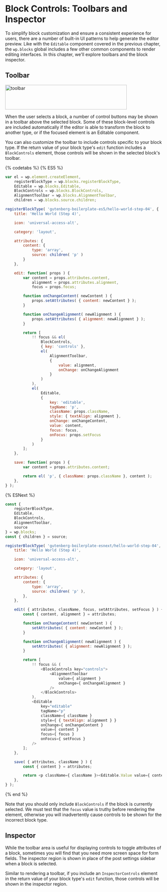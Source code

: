 # Block Controls: Toolbars and Inspector

To simplify block customization and ensure a consistent experience for users, there are a number of built-in UI patterns to help generate the editor preview. Like with the `Editable` component covered in the previous chapter, the `wp.blocks` global includes a few other common components to render editing interfaces. In this chapter, we'll explore toolbars and the block inspector.

## Toolbar

<img src="https://cldup.com/jUslj672CK.png" width="391" height="79" alt="toolbar">

When the user selects a block, a number of control buttons may be shown in a toolbar above the selected block. Some of these block-level controls are included automatically if the editor is able to transform the block to another type, or if the focused element is an Editable component.

You can also customize the toolbar to include controls specific to your block type. If the return value of your block type's `edit` function includes a `BlockControls` element, those controls will be shown in the selected block's toolbar.

{% codetabs %}
{% ES5 %}
```js
var el = wp.element.createElement,
	registerBlockType = wp.blocks.registerBlockType,
	Editable = wp.blocks.Editable,
	BlockControls = wp.blocks.BlockControls,
	AlignmentToolbar = wp.blocks.AlignmentToolbar,
	children = wp.blocks.source.children;

registerBlockType( 'gutenberg-boilerplate-es5/hello-world-step-04', {
	title: 'Hello World (Step 4)',

	icon: 'universal-access-alt',

	category: 'layout',

	attributes: {
		content: {
			type: 'array',
			source: children( 'p' )
		}
	},

	edit: function( props ) {
		var content = props.attributes.content,
			alignment = props.attributes.alignment,
			focus = props.focus;

		function onChangeContent( newContent ) {
			props.setAttributes( { content: newContent } );
		}

		function onChangeAlignment( newAlignment ) {
			props.setAttributes( { alignment: newAlignment } );
		}

		return [
			!! focus && el(
				BlockControls,
				{ key: 'controls' },
				el(
					AlignmentToolbar,
					{
						value: alignment,
						onChange: onChangeAlignment
					}
				)
			),
			el(
				Editable,
				{
					key: 'editable',
					tagName: 'p',
					className: props.className,
					style: { textAlign: alignment },
					onChange: onChangeContent,
					value: content,
					focus: focus,
					onFocus: props.setFocus
				}
			)
		];
	},

	save: function( props ) {
		var content = props.attributes.content;

		return el( 'p', { className: props.className }, content );
	},
} );
```
{% ESNext %}
```js
const {
	registerBlockType,
	Editable,
	BlockControls,
	AlignmentToolbar,
	source
} = wp.blocks;
const { children } = source;

registerBlockType( 'gutenberg-boilerplate-esnext/hello-world-step-04', {
	title: 'Hello World (Step 4)',

	icon: 'universal-access-alt',

	category: 'layout',

	attributes: {
		content: {
			type: 'array',
			source: children( 'p' ),
		},
	},

	edit( { attributes, className, focus, setAttributes, setFocus } ) {
		const { content, alignment } = attributes;

		function onChangeContent( newContent ) {
			setAttributes( { content: newContent } );
		}

		function onChangeAlignment( newAlignment ) {
			setAttributes( { alignment: newAlignment } );
		}

		return [
			!! focus && (
				<BlockControls key="controls">
					<AlignmentToolbar
						value={ alignment }
						onChange={ onChangeAlignment }
					/>
				</BlockControls>
			),
			<Editable
				key="editable"
				tagName="p"
				className={ className }
				style={ { textAlign: alignment } }
				onChange={ onChangeContent }
				value={ content }
				focus={ focus }
				onFocus={ setFocus }
			/>
		];
	},

	save( { attributes, className } ) {
		const { content } = attributes;

		return <p className={ className }><Editable.Value value={ content } /></p>;
	},
} );
```
{% end %}

Note that you should only include `BlockControls` if the block is currently selected. We must test that the `focus` value is truthy before rendering the element, otherwise you will inadvertently cause controls to be shown for the incorrect block type.

## Inspector

While the toolbar area is useful for displaying controls to toggle attributes of a block, sometimes you will find that you need more screen space for form fields. The inspector region is shown in place of the post settings sidebar when a block is selected.

Similar to rendering a toolbar, if you include an `InspectorControls` element in the return value of your block type's `edit` function, those controls will be shown in the inspector region.
